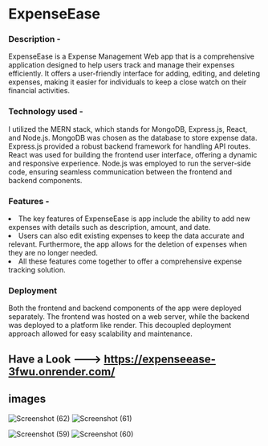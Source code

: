 # ExpenseEase
### Description -
ExpenseEase is a Expense Management Web app that is a comprehensive application designed to 
help users track and manage their expenses efficiently. It offers a user-friendly interface for 
adding, editing, and deleting expenses, making it easier for individuals to keep a close 
watch on their financial activities.

### Technology used - <br>
I utilized the MERN stack, which stands for MongoDB, Express.js, React, and Node.js. MongoDB was chosen as the database to store expense data. Express.js 
provided a robust backend framework for handling API routes. React was used for building 
the frontend user interface, offering a dynamic and responsive experience. Node.js was 
employed to run the server-side code, ensuring seamless communication between the 
frontend and backend components.


### Features - <br>
<li>The key features of ExpenseEase is app include the ability to add new expenses with details such as description, amount, and date.</li>
<li>Users can also edit existing expenses to keep the data accurate and relevant. Furthermore, the app allows for the 
deletion of expenses when they are no longer needed.</li>
<li>All these features come together to offer a comprehensive expense tracking solution.</li>

### Deployment
Both the frontend and backend components of the app were deployed separately. The 
frontend was hosted on a web server, while the backend was deployed to a platform like 
render. This decoupled
deployment approach allowed for easy scalability and maintenance.

## Have a Look ---> https://expenseease-3fwu.onrender.com/ 
## images
![Screenshot (62)](https://github.com/user-attachments/assets/2a7da32d-f4e2-4d1a-bf48-311ba8c2d496)
![Screenshot (61)](https://github.com/user-attachments/assets/d78a210c-bb8a-4da8-b0ca-c185d61ffa76)

 ![Screenshot (59)](https://github.com/user-attachments/assets/7c52ea83-cbf3-44f6-a5c8-09dbd75cd644)
![Screenshot (60)](https://github.com/user-attachments/assets/50f74b1e-7a14-4e08-b949-7473a5d2cd4b)
